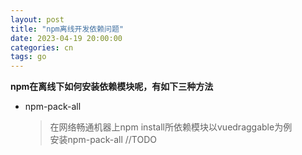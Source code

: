 ```yaml
---
layout: post
title: "npm离线开发依赖问题"
date: 2023-04-19 20:00:00
categories: cn
tags: go
---
```


**npm在离线下如何安装依赖模块呢，有如下三种方法**

* npm-pack-all    
  > 在网络畅通机器上npm install所依赖模块以vuedraggable为例   
  安装npm-pack-all
  //TODO